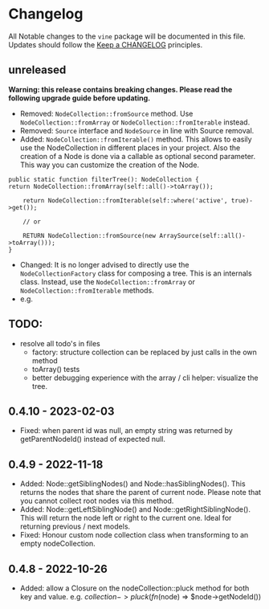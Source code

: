 # Changelog
All Notable changes to the `vine` package will be documented in this file. Updates should follow the [Keep a CHANGELOG](http://keepachangelog.com/)
principles.

## unreleased
**Warning: this release contains breaking changes. Please read the following upgrade guide before updating.**
- Removed: `NodeCollection::fromSource` method. Use `NodeCollection::fromArray` or `NodeCollection::fromIterable` instead.
- Removed: `Source` interface and `NodeSource` in line with Source removal. 
- Added: `NodeCollection::fromIterable()` method. This allows to easily use the NodeCollection in different places in your project. Also the creation of a Node is done via a callable as optional second parameter. This way you can customize the creation of the Node.
```
public static function filterTree(): NodeCollection {
return NodeCollection::fromArray(self::all()->toArray());

    return NodeCollection::fromIterable(self::where('active', true)->get());
    
    // or
    
    RETURN NodeCollection::fromSource(new ArraySource(self::all()->toArray()));
}
```
- Changed: It is no longer advised to directly use the `NodeCollectionFactory` class for composing a tree. This is an internals class. Instead, use the `NodeCollection::fromArray` or `NodeCollection::fromIterable` methods.
- e.g. 

## TODO:
- resolve all todo's in files
  - factory: structure collection can be replaced by just calls in the own method
  - toArray() tests
  - better debugging experience with the array / cli helper: visualize the tree. 

## 0.4.10 - 2023-02-03
- Fixed: when parent id was null, an empty string was returned by getParentNodeId() instead of expected null.

## 0.4.9 - 2022-11-18
- Added: Node::getSiblingNodes() and Node::hasSiblingNodes(). This returns the nodes that share the parent of current node. Please note that you cannot collect root nodes via this method.
- Added: Node::getLeftSiblingNode() and Node::getRightSiblingNode(). This will return the node left or right to the current one. Ideal for returning previous / next models.
- Fixed: Honour custom node collection class when transforming to an empty nodeCollection.

## 0.4.8 - 2022-10-26
- Added: allow a Closure on the nodeCollection::pluck method for both key and value. e.g. $collection->pluck(fn($node) => $node->getNodeId())
